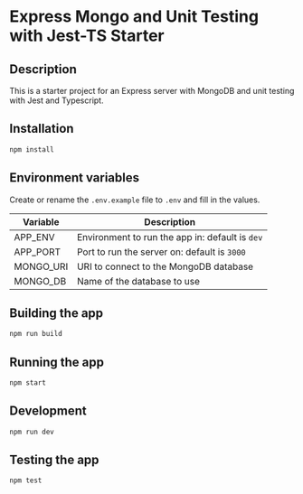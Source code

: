 # Express Mongo and Unit Testing with Jest-TS Starter

## Description

This is a starter project for an Express server with MongoDB and unit testing with Jest and Typescript.

## Installation

```bash
npm install
```

## Environment variables

Create or rename the `.env.example` file to `.env` and fill in the values.

| Variable | Description |
| --- | --- |
| APP_ENV | Environment to run the app in: default is `dev` |
| APP_PORT | Port to run the server on: default is `3000` |
| MONGO_URI | URI to connect to the MongoDB database |
| MONGO_DB | Name of the database to use |

## Building the app

```bash
npm run build
```

## Running the app

```bash
npm start
```

## Development

```bash
npm run dev
```

## Testing the app

```bash
npm test
```
